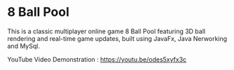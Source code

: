 # 8 Ball Pool
This is a classic multiplayer online game 8 Ball Pool featuring 3D ball rendering and real-time game updates, built using JavaFx, Java Nerworking and MySql.

YouTube Video Demonstration : https://youtu.be/odes5xyfx3c
